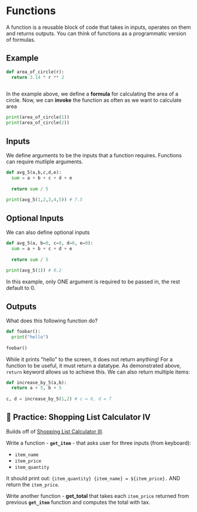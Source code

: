 # Functions

A function is a reusable block of code that takes in inputs, operates on them and returns outputs. You can think of functions as a programmatic version of formulas.

## Example

```python
def area_of_circle(r):
  return 3.14 * r ** 2
  
```

In the example above, we define a **formula** for calculating the area of a circle. Now, we can **invoke** the function as often as we want to calculate area

```python
print(area_of_circle(1))
print(area_of_circle(2))
```

## Inputs

We define arguments to be the inputs that a function requires. Functions can require mutliple arguments.

```python
def avg_5(a,b,c,d,e):
  sum = a + b + c + d + e
  
  return sum / 5
  
print(avg_5(1,2,3,4,5)) # 7.5
```

## Optional Inputs

We can also define optional inputs

```python
def avg_5(a, b=0, c=0, d=0, e=0):
  sum = a + b + c + d + e
  
  return sum / 5
  
print(avg_5(1)) # 0.2
```

In this example, only ONE argument is required to be passed in, the rest default to 0.

## Outputs

What does this following function do?

```python
def foobar():
  print("hello")
  
foobar()
```


While it prints "hello" to the screen, it does not return anything! For a function to be useful, it must return a datatype. As demonstrated above, `return` keyword allows us to achieve this. We can also return multiple items:

```python
def increase_by_5(a,b):
  return a + 5, b + 5
  
c, d = increase_by_5(1,2) # c = 6, d = 7
```

## 🚗 Practice: Shopping List Calculator IV

Builds off of [Shopping List Calculator III](https://github.com/mottaquikarim/Python101/blob/master/Basic_Data_Types/README.md#-practice-shopping-list-calculator-iii).

Write a function - **`get_item`** - that asks user for three inputs (from keyboard):

* `item_name`
* `item_price`
* `item_quantity`

It should print out: `{item_quantity} {item_name} = ${item_price}.` AND return the `item_price`.

Write another function - **get_total** that takes each `item_price` returned from previous **`get_item`** function and computes the total with tax.


